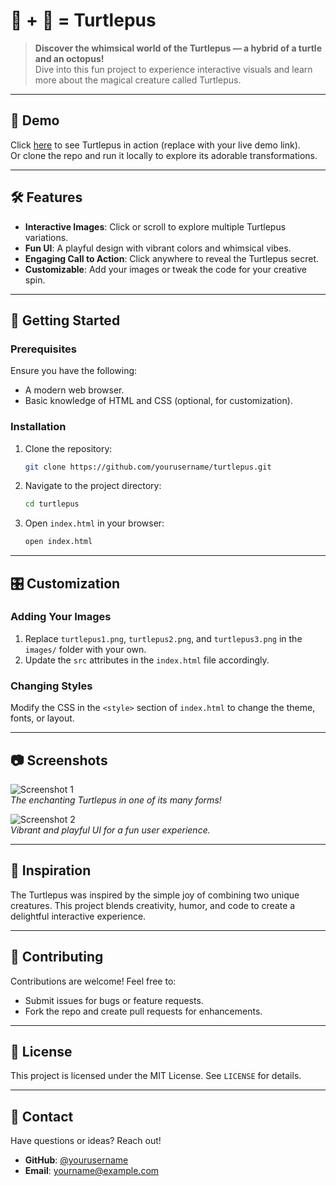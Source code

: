 
# 🐢 + 🐙 = Turtlepus

> **Discover the whimsical world of the Turtlepus — a hybrid of a turtle and an octopus!**  
Dive into this fun project to experience interactive visuals and learn more about the magical creature called Turtlepus.

---

## 🎨 Demo
Click [here](#) to see Turtlepus in action (replace with your live demo link).  
Or clone the repo and run it locally to explore its adorable transformations.

---

## 🛠 Features
- **Interactive Images**: Click or scroll to explore multiple Turtlepus variations.
- **Fun UI**: A playful design with vibrant colors and whimsical vibes.
- **Engaging Call to Action**: Click anywhere to reveal the Turtlepus secret.
- **Customizable**: Add your images or tweak the code for your creative spin.

---

## 🚀 Getting Started

### Prerequisites
Ensure you have the following:
- A modern web browser.
- Basic knowledge of HTML and CSS (optional, for customization).

### Installation

1. Clone the repository:
   ```bash
   git clone https://github.com/yourusername/turtlepus.git
   ```
2. Navigate to the project directory:
   ```bash
   cd turtlepus
   ```
3. Open `index.html` in your browser:
   ```bash
   open index.html
   ```

---

## 🎛 Customization

### Adding Your Images
1. Replace `turtlepus1.png`, `turtlepus2.png`, and `turtlepus3.png` in the `images/` folder with your own.
2. Update the `src` attributes in the `index.html` file accordingly.

### Changing Styles
Modify the CSS in the `<style>` section of `index.html` to change the theme, fonts, or layout.

---

## 📷 Screenshots
![Screenshot 1](https://via.placeholder.com/800x400)  
*The enchanting Turtlepus in one of its many forms!*

![Screenshot 2](https://via.placeholder.com/800x400)  
*Vibrant and playful UI for a fun user experience.*

---

## 🌟 Inspiration
The Turtlepus was inspired by the simple joy of combining two unique creatures. This project blends creativity, humor, and code to create a delightful interactive experience.

---

## 🤝 Contributing

Contributions are welcome! Feel free to:
- Submit issues for bugs or feature requests.
- Fork the repo and create pull requests for enhancements.

---

## 📜 License
This project is licensed under the MIT License. See `LICENSE` for details.

---

## 💬 Contact
Have questions or ideas? Reach out!  
- **GitHub**: [@yourusername](https://github.com/yourusername)  
- **Email**: yourname@example.com
